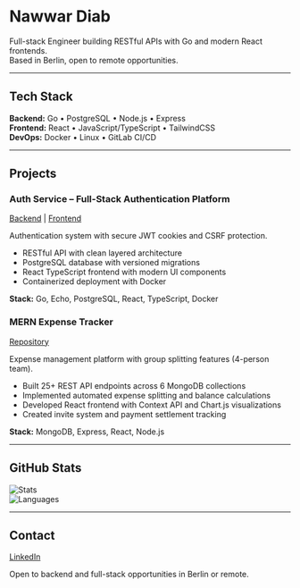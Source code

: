 # Nawwar Diab

Full-stack Engineer building RESTful APIs with Go and modern React frontends.  
Based in Berlin, open to remote opportunities.

---

## Tech Stack

**Backend:** Go • PostgreSQL • Node.js • Express  
**Frontend:** React • JavaScript/TypeScript • TailwindCSS  
**DevOps:** Docker • Linux • GitLab CI/CD

---

## Projects

### Auth Service – Full-Stack Authentication Platform
[Backend](https://github.com/nawwardiab/auth-service-backend-go) | [Frontend](https://github.com/nawwardiab/auth-frontend-react-ts)

Authentication system with secure JWT cookies and CSRF protection.

- RESTful API with clean layered architecture  
- PostgreSQL database with versioned migrations  
- React TypeScript frontend with modern UI components  
- Containerized deployment with Docker

**Stack:** Go, Echo, PostgreSQL, React, TypeScript, Docker

### MERN Expense Tracker
[Repository](https://github.com/nawwardiab/mern-expense-tracker)

Expense management platform with group splitting features (4-person team).

- Built 25+ REST API endpoints across 6 MongoDB collections  
- Implemented automated expense splitting and balance calculations  
- Developed React frontend with Context API and Chart.js visualizations  
- Created invite system and payment settlement tracking

**Stack:** MongoDB, Express, React, Node.js

---

## GitHub Stats

![Stats](https://github-readme-stats.vercel.app/api?username=nawwardiab&show_icons=true&theme=dark)  
![Languages](https://github-readme-stats.vercel.app/api/top-langs/?username=nawwardiab&layout=compact&theme=dark)

---

## Contact

[LinkedIn](https://linkedin.com/in/nawwar-diab)

Open to backend and full-stack opportunities in Berlin or remote.
